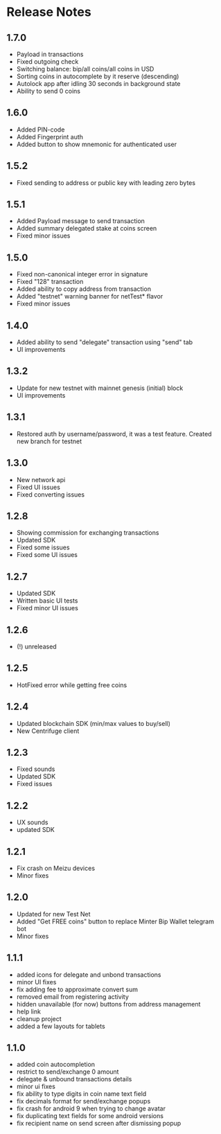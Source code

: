 # Release Notes

## 1.7.0
 - Payload in transactions
 - Fixed outgoing check
 - Switching balance: bip/all coins/all coins in USD
 - Sorting coins in autocomplete by it reserve (descending)
 - Autolock app after idling 30 seconds in background state
 - Ability to send 0 coins

## 1.6.0
 - Added PIN-code
 - Added Fingerprint auth
 - Added button to show mnemonic for authenticated user

## 1.5.2
 - Fixed sending to address or public key with leading zero bytes

## 1.5.1
 - Added Payload message to send transaction
 - Added summary delegated stake at coins screen
 - Fixed minor issues

## 1.5.0
 - Fixed non-canonical integer error in signature
 - Fixed "128" transaction
 - Added ability to copy address from transaction
 - Added "testnet" warning banner for netTest* flavor
 - Fixed minor issues

## 1.4.0
 - Added ability to send "delegate" transaction using "send" tab
 - UI improvements
 
## 1.3.2
  - Update for new testnet with mainnet genesis (initial) block
  - UI improvements
  
## 1.3.1
 - Restored auth by username/password, it was a test feature. Created new branch for testnet

## 1.3.0
 - New network api
 - Fixed UI issues
 - Fixed converting issues

## 1.2.8
 - Showing commission for exchanging transactions
 - Updated SDK
 - Fixed some issues
 - Fixed some UI issues

## 1.2.7
 - Updated SDK
 - Written basic UI tests
 - Fixed minor UI issues
 
## 1.2.6 
 - (!) unreleased

## 1.2.5
  - HotFixed error while getting free coins

## 1.2.4
 - Updated blockchain SDK (min/max values to buy/sell)
 - New Centrifuge client

## 1.2.3
 - Fixed sounds
 - Updated SDK
 - Fixed issues


## 1.2.2
- UX sounds
- updated SDK

## 1.2.1
- Fix crash on Meizu devices
- Minor fixes

## 1.2.0
- Updated for new Test Net
- Added "Get FREE coins" button to replace Minter Bip Wallet telegram bot
- Minor fixes

## 1.1.1
- added icons for delegate and unbond transactions
- minor UI fixes
- fix adding fee to approximate convert sum
- removed email from registering activity
- hidden unavailable (for now) buttons from address management
- help link
- cleanup project
- added a few layouts for tablets

## 1.1.0

- added coin autocompletion
- restrict to send/exchange 0 amount
- delegate & unbound transactions details
- minor ui fixes
- fix ability to type digits in coin name text field
- fix decimals format for send/exchange popups
- fix crash for android 9 when trying to change avatar
- fix duplicating text fields for some android versions
- fix recipient name on send screen after dismissing popup